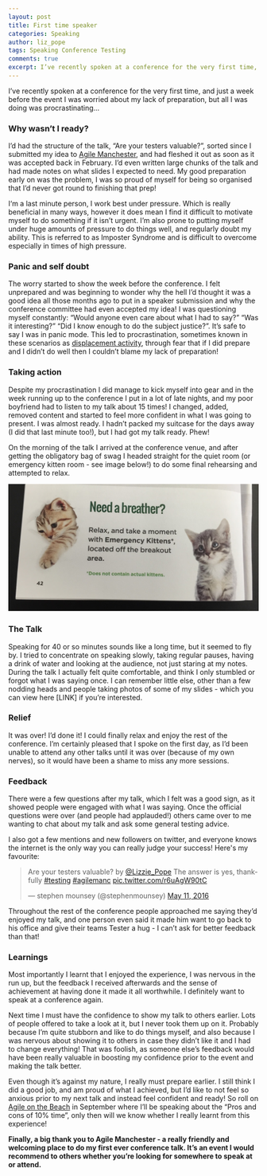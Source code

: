 ```yaml
---
layout: post
title: First time speaker
categories: Speaking
author: liz_pope
tags: Speaking Conference Testing
comments: true
excerpt: I’ve recently spoken at a conference for the very first time, and just a week before the event I was worried about my lack of preparation, but all I was doing was procrastinating...
---
```


I’ve recently spoken at a conference for the very first time, and just a week before the event I was worried about my lack of preparation, but all I was doing was procrastinating...

### Why wasn’t I ready?
I’d had the structure of the talk, “Are your testers valuable?”, sorted since I submitted my idea to [Agile Manchester](http://agilemanchester.net/2016/), and had fleshed it out as soon as it was accepted back in February. I’d even written large chunks of the talk and had made notes on what slides I expected to need. My good preparation early on was the problem, I was so proud of myself for being so organised that I’d never got round to finishing that prep!

I‘m a last minute person, I work best under pressure. Which is really beneficial in many ways, however it does mean I find it difficult to motivate myself to do something if it isn’t urgent. I’m also prone to putting myself under huge amounts of pressure to do things well, and regularly doubt my ability. This is referred to as Imposter Syndrome and is difficult to overcome especially in times of high pressure.


### Panic and self doubt
The worry started to show the week before the conference. I felt unprepared and was beginning to wonder why the hell I’d thought it was a good idea all those months ago to put in a speaker submission and why the conference committee had even accepted my idea! I was questioning myself constantly: “Would anyone even care about what I had to say?” “Was it interesting?” “Did I know enough to do the subject justice?”. It’s safe to say I was in panic mode. This led to procrastination, sometimes known in these scenarios as [displacement activity](http://dictionary.cambridge.org/us/dictionary/english/displacement-activity), through fear that if I did prepare and I didn’t do well then I couldn’t blame my lack of preparation!


### Taking action
Despite my procrastination I did manage to kick myself into gear and in the week running up to the conference I put in a lot of late nights, and my poor boyfriend had to listen to my talk about 15 times! I changed, added, removed content and started to feel more confident in what I was going to present. I was almost ready. I hadn’t packed my suitcase for the days away (I did that last minute too!), but I had got my talk ready. Phew!

On the morning of the talk I arrived at the conference venue, and after getting the obligatory bag of swag I headed straight for the quiet room (or emergency kitten room - see image below!) to do some final rehearsing and attempted to relax.

![Emergency Kittens](https://github.com/holidayextras/holidayextras.github.com/blob/master/assets/img/emergency_kittens.jpg?raw=true)


### The Talk
Speaking for 40 or so minutes sounds like a long time, but it seemed to fly by. I tried to concentrate on speaking slowly, taking regular pauses, having a drink of water and looking at the audience, not just staring at my notes. During the talk I actually felt quite comfortable, and think I only stumbled or forgot what I was saying once. I can remember little else, other than a few nodding heads and people taking photos of some of my slides - which you can view here [LINK] if you’re interested.


### Relief
It was over! I’d done it! I could finally relax and enjoy the rest of the conference. I’m certainly pleased that I spoke on the first day, as I’d been unable to attend any other talks until it was over (because of my own nerves), so it would have been a shame to miss any more sessions.


### Feedback
There were a few questions after my talk, which I felt was a good sign, as it showed people were engaged with what I was saying. Once the official questions were over (and people had applauded!) others came over to me wanting to chat about my talk and ask some general testing advice.

I also got a few mentions and new followers on twitter, and everyone knows the internet is the only way you can really judge your success! Here's my favourite:

<blockquote class="twitter-tweet" data-lang="en"><p lang="en" dir="ltr">Are your testers valuable? by <a href="https://twitter.com/Lizzie_Pope">@Lizzie_Pope</a> The answer is yes, thankfully <a href="https://twitter.com/hashtag/testing?src=hash">#testing</a> <a href="https://twitter.com/hashtag/agilemanc?src=hash">#agilemanc</a> <a href="https://t.co/r6uAgW90tC">pic.twitter.com/r6uAgW90tC</a></p>&mdash; stephen mounsey (@stephenmounsey) <a href="https://twitter.com/stephenmounsey/status/730391865980289024">May 11, 2016</a></blockquote>
<script async src="//platform.twitter.com/widgets.js" charset="utf-8"></script>

Throughout the rest of the conference people approached me saying they’d enjoyed my talk, and one person even said it made him want to go back to his office and give their teams Tester a hug - I can’t ask for better feedback than that!


### Learnings
Most importantly I learnt that I enjoyed the experience, I was nervous in the run up, but the feedback I received afterwards and the sense of achievement at having done it made it all worthwhile. I definitely want to speak at a conference again.

Next time I must have the confidence to show my talk to others earlier. Lots of people offered to take a look at it, but I never took them up on it. Probably because I’m quite stubborn and like to do things myself, and also because I was nervous about showing it to others in case they didn’t like it and I had to change everything! That was foolish, as someone else’s feedback would have been really valuable in boosting my confidence prior to the event and making the talk better.

Even though it’s against my nature, I really must prepare earlier. I still think I did a good job, and am proud of what I achieved, but I’d like to not feel so anxious prior to my next talk and instead feel confident and ready! So roll on  [Agile on the Beach](http://agileonthebeach.com/2016-line-up/) in September where I’ll be speaking about the “Pros and cons of 10% time”, only then will we know whether I really learnt from this experience!


**Finally, a big thank you to Agile Manchester - a really friendly and welcoming place to do my first ever conference talk. It’s an event I would recommend to others whether you’re looking for somewhere to speak at or attend.**
